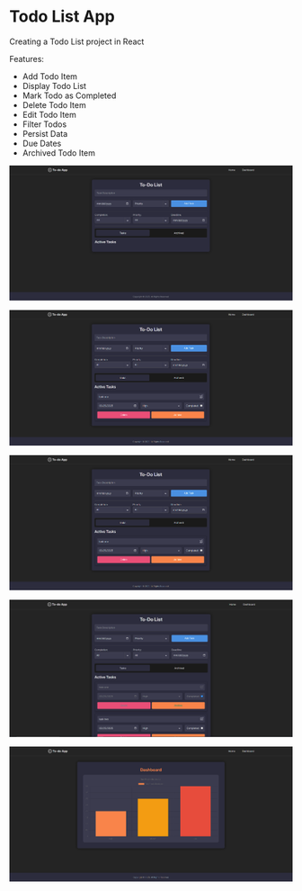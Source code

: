 # Todo List App

Creating a Todo List project in React

Features:

- Add Todo Item
- Display Todo List
- Mark Todo as Completed
- Delete Todo Item
- Edit Todo Item
- Filter Todos
- Persist Data
- Due Dates
- Archived Todo Item

![alt text](image.png)

![alt text](image-1.png)

![alt text](image-2.png)

![alt text](image-3.png)

![alt text](image-4.png)
